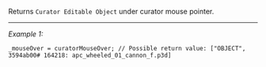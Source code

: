 Returns `Curator Editable Object` under curator mouse pointer.


---
*Example 1:*
```sqf
_mouseOver = curatorMouseOver; // Possible return value: ["OBJECT", 3594ab00# 164218: apc_wheeled_01_cannon_f.p3d]
```